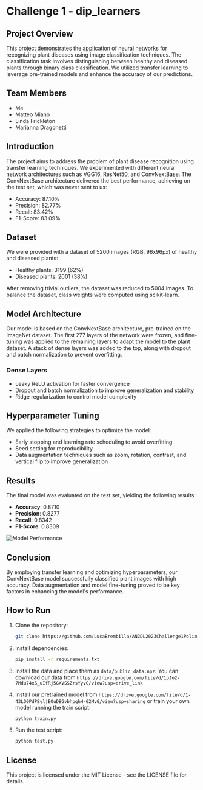 # Challenge 1 - dip_learners

## Project Overview
This project demonstrates the application of neural networks for recognizing plant diseases using image classification techniques. The classification task involves distinguishing between healthy and diseased plants through binary class classification. We utilized transfer learning to leverage pre-trained models and enhance the accuracy of our predictions.

## Team Members
- Me
- Matteo Miano
- Linda Frickleton
- Marianna Dragonetti

## Introduction
The project aims to address the problem of plant disease recognition using transfer learning techniques. We experimented with different neural network architectures such as VGG16, ResNet50, and ConvNextBase. The ConvNextBase architecture delivered the best performance, achieving on the test set, which was never sent to us:
- Accuracy: 87.10%
- Precision: 82.77%
- Recall: 83.42%
- F1-Score: 83.09%

## Dataset
We were provided with a dataset of 5200 images (RGB, 96x96px) of healthy and diseased plants:
- Healthy plants: 3199 (62%)
- Diseased plants: 2001 (38%)

After removing trivial outliers, the dataset was reduced to 5004 images. To balance the dataset, class weights were computed using scikit-learn.

## Model Architecture
Our model is based on the ConvNextBase architecture, pre-trained on the ImageNet dataset. The first 277 layers of the network were frozen, and fine-tuning was applied to the remaining layers to adapt the model to the plant dataset. A stack of dense layers was added to the top, along with dropout and batch normalization to prevent overfitting.

### Dense Layers
- Leaky ReLU activation for faster convergence
- Dropout and batch normalization to improve generalization and stability
- Ridge regularization to control model complexity

## Hyperparameter Tuning
We applied the following strategies to optimize the model:
- Early stopping and learning rate scheduling to avoid overfitting
- Seed setting for reproducibility
- Data augmentation techniques such as zoom, rotation, contrast, and vertical flip to improve generalization

## Results
The final model was evaluated on the test set, yielding the following results:
- **Accuracy**: 0.8710
- **Precision**: 0.8277
- **Recall**: 0.8342
- **F1-Score**: 0.8309

![Model Performance](./images/plots.png)

## Conclusion
By employing transfer learning and optimizing hyperparameters, our ConvNextBase model successfully classified plant images with high accuracy. Data augmentation and model fine-tuning proved to be key factors in enhancing the model's performance.

## How to Run
1. Clone the repository:
   ```bash
   git clone https://github.com/LucaBrembilla/AN2DL2023Challenge1Polimi
   ```
   
2. Install dependencies:
   ```bash
   pip install -r requirements.txt
   ```
3. Install the data and place them as `data/public_data.npz`. You can download our data from `https://drive.google.com/file/d/1pJo2-7Mdu74xS_uIfRj5GXVSSZrsYyvC/view?usp=drive_link`
   
4. Install our pretrained model from `https://drive.google.com/file/d/1-43LO0PdPByljEOuDBGvbhpqhH-G2MvG/view?usp=sharing` or train your own model running the train script:
   ```bash
   python train.py
   ```
   
5. Run the test script:
   ```bash
   python test.py
   ```

## License
This project is licensed under the MIT License - see the LICENSE file for details.
